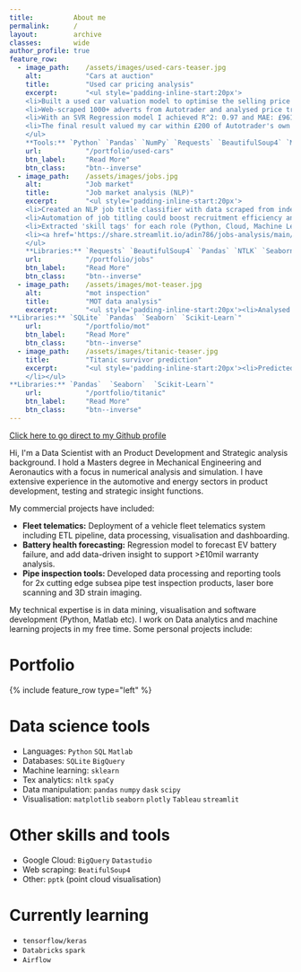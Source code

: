 ```yaml
---
title:          About me
permalink:      /
layout:         archive
classes:        wide
author_profile: true
feature_row:
  - image_path:    /assets/images/used-cars-teaser.jpg
    alt:           "Cars at auction"
    title:         "Used car pricing analysis"
    excerpt:       "<ul style='padding-inline-start:20px'>
    <li>Built a used car valuation model to optimise the selling price for my own car.</li>
    <li>Web-scraped 1000+ adverts from Autotrader and analysed price trends against features like age, mileage, engine size etc.</li>  
    <li>With an SVR Regression model I achieved R^2: 0.97 and MAE: £961.  The most influential features on price were age and mileage.</li>
    <li>The final result valued my car within £200 of Autotrader's own recommended selling price.</li>
    </ul>
    **Tools:** `Python` `Pandas` `NumPy` `Requests` `BeautifulSoup4` `Matplotlib` `Seaborn` `Scikit-learn`"
    url:           "/portfolio/used-cars"
    btn_label:     "Read More"
    btn_class:     "btn--inverse"
  - image_path:    /assets/images/jobs.jpg
    alt:           "Job market"
    title:         "Job market analysis (NLP)"
    excerpt:       "<ul style='padding-inline-start:20px'>
    <li>Created an NLP job title classifier with data scraped from indeed.com.</li>
    <li>Automation of job titling could boost recruitment efficiency and better reach the most suitable candidates.</li>
    <li>Extracted 'skill tags' for each role (Python, Cloud, Machine Learning etc).</li>
    <li><a href='https://share.streamlit.io/adin786/jobs-analysis/main/app/app_deploy.py'>Deployed a web-app</a> using Streamlit, allowing anyone to classify a job as 'Data Scientist', 'Data Analyst', or 'Data Engineer'.</li>
    </ul>
    **Libraries:** `Requests` `BeautifulSoup4` `Pandas` `NTLK` `Seaborn` `Scikit-learn` `Streamlit`"
    url:           "/portfolio/jobs"
    btn_label:     "Read More"
    btn_class:     "btn--inverse"
  - image_path:    /assets/images/mot-teaser.jpg
    alt:           "mot inspection"
    title:         "MOT data analysis"
    excerpt:       "<ul style='padding-inline-start:20px'><li>Analysed 30mi MOT tests from GOV.uk for trends in vehicle ownership, pass/fail rates etc.</li></ul>
**Libraries:** `SQLite` `Pandas` `Seaborn` `Scikit-Learn`"
    url:           "/portfolio/mot"
    btn_label:     "Read More"
    btn_class:     "btn--inverse"
  - image_path:    /assets/images/titanic-teaser.jpg
    title:         "Titanic survivor prediction"
    excerpt:       "<ul style='padding-inline-start:20px'><li>Predicted survival probability for passengers onboard the Titanic cruise ship.
    </li></ul>
**Libraries:** `Pandas`  `Seaborn`  `Scikit-Learn`"
    url:           "/portfolio/titanic"
    btn_label:     "Read More"
    btn_class:     "btn--inverse"
---
```

[Click here to go direct to my Github profile](https://github.com/adin786)

Hi, I'm a Data Scientist with an Product Development and Strategic analysis background.  I hold a Masters degree in Mechanical Engineering and Aeronautics with a focus in numerical analysis and simulation.  I have extensive experience in the automotive and energy sectors in product development, testing and strategic insight functions.  

My commercial projects have included: 
- **Fleet telematics:** Deployment of a vehicle fleet telematics system including ETL pipeline, data processing, visualisation and dashboarding. 
- **Battery health forecasting:** Regression model to forecast EV battery failure, and add data-driven insight to support >£10mil warranty analysis.
- **Pipe inspection tools:** Developed data processing and reporting tools for 2x cutting edge subsea pipe test inspection products, laser bore scanning and 3D strain imaging.

My technical expertise is in data mining, visualisation and software development (Python, Matlab etc).  I work on Data analytics and machine learning projects in my free time.  Some personal projects include:

# Portfolio
{% include feature_row type="left" %}

<!-- # Professional Experience
**Testing Project Engineer - Doosan Babcock, Glasgow** *(05/2019 - Present)*
- Lead engineer and project manager for a €1.6mil. subsea client pipe reeling test programme.
- Reported and presented weekly on technical status to client senior management.
- Developed 2x new data processing pipelines for cutting-edge pipe 3D inspection products: laser scanning and stereo strain imaging.
- Wrote automated plotting tools, doubling the team’s report writing throughput and drastically improving quality.
- Established the team’s use of Git for version control, for developing robust and extensible data processing tools.
- Completed 20+ technical reports issued to clients including data processing and visualisation.

**Technical Strategy Analyst - Jaguar Land Rover, Warwickshire** *(04/2015 - 04/2019)*
-	Supported Exec Leadership with business intelligence, competitor benchmarking and auto-industry trend analysis.
-	Used regression to combine multiple EV sales projections into an aggregated forecast model.  This work proved essential in winning support for investment in UK-based EV manufacturing.
-	Identified a gap in EV usage data and led the deployment of a streaming data pipeline for a fleet of electric taxis. This resulted in 500k+ miles of strategic EV data.  Stored in the Google cloud datalake to make available across corporate silos.
-	Was a central contact for all stakeholders including Legal (GDPR), BI team (dashboards) as well as Exec Leadership.
-	Developed an EV range prediction model for rapid benchmarking.
-	Produced an Internal Comms video to show the company’s long-range vision of an autonomous, connected and electrified future.
-	Delivered a prototype robotic premium EV charger in partnership with a start-up.

**Vehicle Dynamics Engineer - Jaguar Land Rover, Warwickshire** *(09/2015 to 03/2017)*
-	Steering control system development, test data-acquisition and analysis for products including XE, Evoque, I-PACE. 
-	Responsible for maintaining and extending the functionality of a business critical Matlab code library for time-series analysis of vehicle test data, including automated processing, visualisation and metrics.
-	Built a suite of Matlab-based graphical tools for automation, increasing team productivity and driving quality and consistency of steering feel across all product lines. -->

# Data science tools
- Languages: `Python` `SQL` `Matlab`
- Databases: `SQLite` `BigQuery`
- Machine learning: `sklearn`
- Tex analytics: `nltk` `spaCy`
- Data manipulation: `pandas` `numpy` `dask` `scipy`
- Visualisation: `matplotlib` `seaborn` `plotly` `Tableau` `streamlit`

# Other skills and tools
- Google Cloud: `BigQuery` `Datastudio`
- Web scraping: `BeatifulSoup4`
- Other: `pptk` (point cloud visualisation)

# Currently learning
- `tensorflow/keras`
- `Databricks` `spark`
- `Airflow`


<!--
## Project summary
#
|Project name|Links|
|------------|-----|
|MOT data analysis|([More detail](#mot-data-analysis)) / ([Link to repo](https://github.com/adin786/mot-data))|
|Used car pricing analysis|([More detail](#used-car-pricing-analysis)) / ([Link to repo](https://github.com/adin786/autotrader-analysis))
|Titanic survivor prediction|([More detail](#titanic-survivor-prediction)) / ([Link to repo](https://github.com/adin786/ad-titanic))|
|DIC strain mapping|([More detail](#dic-strain-mapping-data-processing)) / (private repo)|
#
#
### MOT data analysis 
<img src="https://github.com/adin786/adin786/raw/main/images/mot-2.jpg" height=50><img src="https://github.com/adin786/mot-data/raw/main/images/testmileage_histplot.png" height=50><img src="https://github.com/adin786/mot-data/raw/main/images/pairplot_bymake.png" height=50>
#
Analysing 30 million MOT test records from GOV.uk, trying to extract some insights and pick out trends about failure rates.  Tools I'm using: 
- SQLite and Pandas for ETL, loading and sorting large dataset
- Seaborn and Matplotlib for data visualisation and exploration
- Scikit-learn for model training, classification
- Libraries: SQLite, Pandas, Seaborn, Scikit-Learn
#
### Used car pricing analysis
<img src="https://github.com/adin786/adin786/raw/main/images/used_cars2.jpg" height=50><img src="https://github.com/adin786/autotrader-analysis/raw/main/images/modelrev.png" height=50><img src="https://github.com/adin786/autotrader-analysis/raw/main/images/svr.png" height=50>
#
Modelled car pricing on Autotrader.co.uk to help decide on a selling price for my own Audi A6.
- Wrote a webscraper to extract 1000+ adverts
- Analysed trends and extracted 11 features about the cars from each advert
- Tuned a Support Vector Regression model which achieved r^2 of 0.97 and MAE of £961
- Most important features were `age` and `mileage`
- libraries: BeautifulSoup4, Pandas, Seaborn, Scikit-Learn
#
### Titanic survivor prediction
<img src="https://github.com/adin786/adin786/raw/main/images/Titanic2.jpg" height=50 alt="abc"><img src="https://github.com/adin786/ad-titanic/raw/main/images/titanic_ticketfreq_vs_survived.png" height=50><img src="https://github.com/adin786/ad-titanic/raw/main/images/titanic_deck_vs_survived.png" height=50><img src="https://github.com/adin786/ad-titanic/raw/main/images/titanic_logreg2_charts.png" height=50>
#
Predicted survival status for passengers onboard the Titanic cruise ship.  Dataset from www.kaggle.com
- Pandas and Seaborn for exploratory analysis
- Engineered features from text data like title and deck number. Engineered numerical features like family_size, ticket_frequency
- Trained, tuned and compared classifier models based on Logistic Regression, Decision Tree, and Random Forest
- Best model gave cross validation accuracy of 0.83 and AUC of 0.88.
- Libraries: Pandas, Seaborn, Scikit-Learn
#
### DIC strain mapping data processing
Commercial project. I've written a toolkit of python scripts and modules to take multi-million row point-cloud data files, aligns them all to a global coordinate system and exports the data into formatted csv files for a commercial client.  The data comes from a DIC (digital image correlation) image based inspection system for measuring mechanical behaviour of deforming structures in large scale bending tests.  Inluded creating a GUI for data filtering and extraction
#
### Other software projects in MatLab and Python
- Matlab GUI tool for data processing, visualisation and automation of Automotive ECU tuning
#
#
### I'm currently learning ...
Data science, python, SQL, machine learning models, data transformation, mining and visualisation
#
## How to reach me:
[Github](https://github.com/adin786/)   /   [Linkedin](https://www.linkedin.com/in/azam-din/)   /   [Kaggle](https://www.kaggle.com/azamdin)
-->
<!-- Site structure and layout inspired by https://shravan-kuchkula.github.io/ -->
